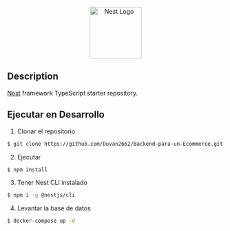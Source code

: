 <p align="center">
  <a href="http://nestjs.com/" target="blank"><img src="https://nestjs.com/img/logo-small.svg" width="120" alt="Nest Logo" /></a>
</p>



## Description

[Nest](https://github.com/nestjs/nest) framework TypeScript starter repository.

## Ejecutar en Desarrollo

1. Clonar el repositorio
```bash
$ git clone https://github.com/Duvan2662/Backend-para-un-Ecommerce.git
```

2. Ejecutar 
```bash
$ npm install
```

3. Tener Nest CLI instalado
```bash
$ npm i -g @nestjs/cli
```

4. Levantar la base de datos 
```bash
$ docker-compose up -d
```




